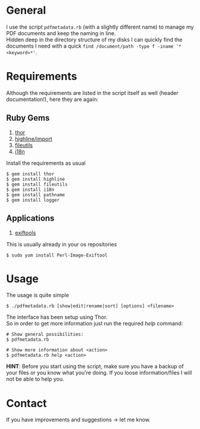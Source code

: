 # General

I use the script `pdfmetadata.rb` (with a slightly different name) to manage my PDF documents and keep the naming in line.  
Hidden deep in the directory structure of my disks I can quickly find the documents I need with a quick `find /document/path -type f -iname '*<keyword>*'`.

# Requirements

Although the requirements are listed in the script itself as well (header documentation!), here they are again:

## Ruby Gems

1. [thor](https://rubygems.org/gems/thor)
2. [highline/import](https://rubygems.org/gems/highline)
3. [fileutils](https://rubygems.org/gems/fileutils)
4. [i18n](https://rubygems.org/gems/i18n)

Install the requirements as usual

```
$ gem install thor
$ gem install highline
$ gem install fileutils
$ gem install i18n
$ gem install pathname
$ gem install logger
```

## Applications

1. [exiftools](http://www.sno.phy.queensu.ca/~phil/exiftool/)

This is usually already in your os repositories

```
$ sudo yum install Perl-Image-Exiftool
```

# Usage

The usage is quite simple

```
$ ./pdfmetadata.rb [show|edit|rename|sort] [options] <filename>
```

The interface has been setup using Thor.  
So in order to get more information just run the required _help_ command:

```
# Show general possibilities:
$ pdfmetadata.rb 

# Show more information about <action>
$ pdfmetadata.rb help <action>
```

__HINT__: Before you start using the script, make sure you have a backup of your files or you know what you're doing. If you loose information/files I will not be able to help you.

# Contact

If you have improvements and suggestions -> let me know.

